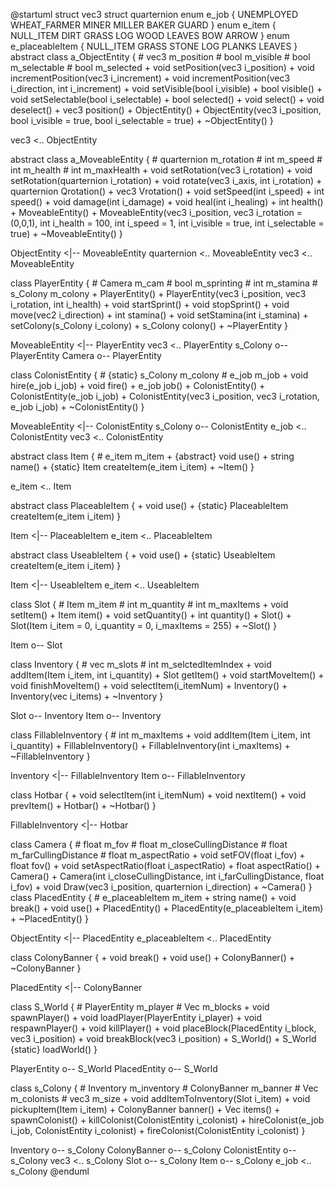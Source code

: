@startuml
struct vec3
struct quarternion
enum e_job {
	UNEMPLOYED
	WHEAT_FARMER
	MINER
	MILLER
	BAKER
	GUARD
}
enum e_item {
	NULL_ITEM
	DIRT
	GRASS
	LOG
	WOOD
	LEAVES
	BOW
	ARROW
}
enum e_placeableItem {
	NULL_ITEM
	GRASS
	STONE
	LOG
	PLANKS
	LEAVES
}
abstract class a_ObjectEntity {
	# vec3 m_position
	# bool m_visible
	# bool m_selectable
	# bool m_selected
	+ void setPosition(vec3 i_position)
	+ void incrementPosition(vec3 i_increment)
	+ void incrementPosition(vec3 i_direction, int i_increment)
	+ void setVisible(bool i_visible)
	+ bool visible()
	+ void setSelectable(bool i_selectable)
	+ bool selected()
	+ void select()
	+ void deselect()
	+ vec3 position()
	+ ObjectEntity()
	+ ObjectEntity(vec3 i_position, bool i_visible = true, bool i_selectable = true)
	+ ~ObjectEntity()
}

vec3 <.. ObjectEntity

abstract class a_MoveableEntity {
	# quarternion m_rotation
	# int m_speed
	# int m_health
	# int m_maxHealth
	+ void setRotation(vec3 i_rotation)
	+ void setRotation(quarternion i_rotation)
	+ void rotate(vec3 i_axis, int i_rotation)
	+ quarternion Qrotation()
	+ vec3 Vrotation()
	+ void setSpeed(int i_speed)
	+ int speed()
	+ void damage(int i_damage)
	+ void heal(int i_healing)
	+ int health()
	+ MoveableEntity()
	+ MoveableEntity(vec3 i_position, vec3 i_rotation = (0,0,1), int i_health = 100, int i_speed = 1, int i_visible = true, int i_selectable = true)
	+ ~MoveableEntity()
}

ObjectEntity <|-- MoveableEntity
quarternion <.. MoveableEntity
vec3 <.. MoveableEntity

class PlayerEntity {
	# Camera m_cam
	# bool m_sprinting
	# int m_stamina
	# s_Colony m_colony
	+ PlayerEntity()
	+ PlayerEntity(vec3 i_position, vec3 i_rotation, int i_health)
	+ void startSprint()
	+ void stopSprint()
	+ void move(vec2 i_direction)
	+ int stamina()
	+ void setStamina(int i_stamina)
	+ setColony(s_Colony i_colony)
	+ s_Colony colony()
	+ ~PlayerEntity
}

MoveableEntity <|-- PlayerEntity
vec3 <.. PlayerEntity
s_Colony o-- PlayerEntity
Camera o-- PlayerEntity

class ColonistEntity {
	# {static} s_Colony m_colony
	# e_job m_job
	+ void hire(e_job i_job)
	+ void fire()
	+ e_job job()
	+ ColonistEntity()
	+ ColonistEntity(e_job i_job)
	+ ColonistEntity(vec3 i_position, vec3 i_rotation, e_job i_job)
	+ ~ColonistEntity()
}

MoveableEntity <|-- ColonistEntity
s_Colony o-- ColonistEntity
e_job <.. ColonistEntity
vec3 <.. ColonistEntity

abstract class Item {
	# e_item m_item
	+ {abstract} void use()
	+ string name()
	+ {static} Item createItem(e_item i_item)
	+ ~Item()
}

e_item <.. Item

abstract class PlaceableItem {
	+ void use()
	+ {static} PlaceableItem createItem(e_item i_item)
}

Item <|-- PlaceableItem
e_item <.. PlaceableItem

abstract class UseableItem {
	+ void use()
	+ {static} UseableItem createItem(e_item i_item)
}

Item <|-- UseableItem
e_item <.. UseableItem

class Slot {
	# Item m_item
	# int m_quantity
	# int m_maxItems
	+ void setItem()
	+ Item item()
	+ void setQuantity()
	+ int quantity()
	+ Slot()
	+ Slot(Item i_item = 0, i_quantity = 0, i_maxItems = 255)
	+ ~Slot()
}

Item o-- Slot

class Inventory {
	# vec<Slot> m_slots
	# int m_selctedItemIndex
	+ void addItem(Item i_item, int i_quantity)
	+ Slot getItem()
	+ void startMoveItem()
	+ void finishMoveItem()
	+ void selectItem(i_itemNum)
	+ Inventory()
	+ Inventory(vec<Slot> i_items)
	+ ~Inventory
}

Slot o-- Inventory
Item o-- Inventory

class FillableInventory {
	# int m_maxItems
	+ void addItem(Item i_item, int i_quantity)
	+ FillableInventory()
	+ FillableInventory(int i_maxItems)
	+ ~FillableInventory
}

Inventory <|-- FillableInventory
Item o-- FillableInventory

class Hotbar {
	+ void selectItem(int i_itemNum)
	+ void nextItem()
	+ void prevItem()
	+ Hotbar()
	+ ~Hotbar()
}

FillableInventory <|-- Hotbar

class Camera {
	# float m_fov
	# float m_closeCullingDistance
	# float m_farCullingDistance
	# float m_aspectRatio
	+ void setFOV(float i_fov)
	+ float fov()
    + void setAspectRatio(float i_aspectRatio)
	+ float aspectRatio()
	+ Camera()
	+ Camera(int i_closeCullingDistance, int i_farCullingDistance, float i_fov)
	+ void Draw(vec3 i_position, quarternion i_direction)
	+ ~Camera()
}
class PlacedEntity {
	# e_placeableItem m_item
	+ string name()
	+ void break()
	+ void use()
	+ PlacedEntity()
	+ PlacedEntity(e_placeableItem i_item)
	+ ~PlacedEntity()
}

ObjectEntity <|-- PlacedEntity
e_placeableItem <.. PlacedEntity

class ColonyBanner {
	+ void break()
	+ void use()
	+ ColonyBanner()
	+ ~ColonyBanner
}

PlacedEntity <|-- ColonyBanner

class S_World {
	# PlayerEntity m_player
	# Vec<PlacedEntity> m_blocks
	+ void spawnPlayer()
	+ void loadPlayer(PlayerEntity i_player)
	+ void respawnPlayer()
	+ void killPlayer()
	+ void placeBlock(PlacedEntity i_block, vec3 i_position)
	+ void breakBlock(vec3 i_position)
	+ S_World()
	+ S_World {static} loadWorld()
}

PlayerEntity o-- S_World
PlacedEntity o-- S_World

class s_Colony {
	# Inventory m_inventory
	# ColonyBanner m_banner
	# Vec<ColonistEntity> m_colonists
	# vec3 m_size
	+ void addItemToInventory(Slot i_item)
	+ void pickupItem(Item i_item)
	+ ColonyBanner banner()
	+ Vec<Slot> items()
	+ spawnColonist()
	+ killColonist(ColonistEntity i_colonist)
	+ hireColonist(e_job i_job, ColonistEntity i_colonist)
	+ fireColonist(ColonistEntity i_colonist)
}

Inventory o-- s_Colony
ColonyBanner o-- s_Colony
ColonistEntity o-- s_Colony
vec3 <.. s_Colony
Slot o-- s_Colony
Item o-- s_Colony
e_job <.. s_Colony
@enduml